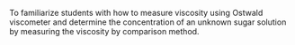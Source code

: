 To familiarize students with how to measure viscosity using Ostwald viscometer and determine the concentration of an unknown sugar solution by measuring the viscosity by comparison method. 
